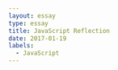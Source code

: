 ```yaml
---
layout: essay
type: essay
title: JavaScript Reflection
date: 2017-01-19
labels:
  - JavaScript
---
```


